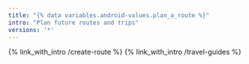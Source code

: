 ```yaml
---
title: "{% data variables.android-values.plan_a_route %}"
intro: "Plan future routes and trips"
versions: '*'
---
```


{% link_with_intro /create-route %}
{% link_with_intro /travel-guides %}

